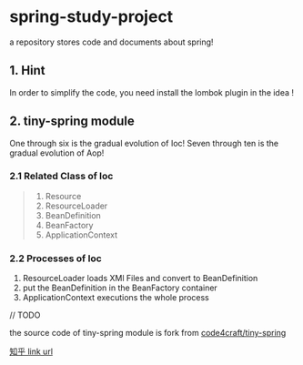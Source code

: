 # spring-study-project

a repository stores code and documents about spring!

## 1. Hint
In order to simplify the code, you need install the lombok plugin in the idea !

## 2. tiny-spring module

One through six is the gradual evolution of Ioc!
Seven through ten is the gradual evolution of Aop!

### 2.1 Related Class of Ioc
> 1. Resource
> 2. ResourceLoader
> 3. BeanDefinition
> 4. BeanFactory
> 5. ApplicationContext

### 2.2 Processes of Ioc

1. ResourceLoader loads XMl Files and convert to BeanDefinition
2. put the BeanDefinition in the BeanFactory container
3. ApplicationContext executions the whole process


// TODO

the source code of tiny-spring module is fork from [code4craft/tiny-spring](https://github.com/code4craft/tiny-spring)

[知乎 link url](https://www.zhihu.com/question/21346206)


